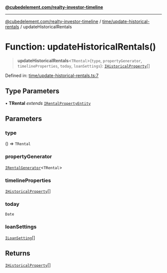 [**@cubedelement.com/realty-investor-timeline**](../../../index.md)

---

[@cubedelement.com/realty-investor-timeline](../../../modules.md) / [time/update-historical-rentals](../index.md) / updateHistoricalRentals

# Function: updateHistoricalRentals()

> **updateHistoricalRentals**\<`TRental`\>(`type`, `propertyGenerator`, `timelineProperties`, `today`, `loanSettings`): [`IHistoricalProperty`](../../i-historical-property/interfaces/IHistoricalProperty.md)[]

Defined in: [time/update-historical-rentals.ts:7](https://github.com/kvernon/realty-investor-timeline/blob/d14161e46dc540b751017ae4b2cfca53cbab658c/src/time/update-historical-rentals.ts#L7)

## Type Parameters

• **TRental** _extends_ [`IRentalPropertyEntity`](../../../properties/i-rental-property-entity/interfaces/IRentalPropertyEntity.md)

## Parameters

### type

() => `TRental`

### propertyGenerator

[`IRentalGenerator`](../../../generators/rental-generator/interfaces/IRentalGenerator.md)\<`TRental`\>

### timelineProperties

[`IHistoricalProperty`](../../i-historical-property/interfaces/IHistoricalProperty.md)[]

### today

`Date`

### loanSettings

[`ILoanSetting`](../../../loans/i-loan-settings/interfaces/ILoanSetting.md)[]

## Returns

[`IHistoricalProperty`](../../i-historical-property/interfaces/IHistoricalProperty.md)[]
